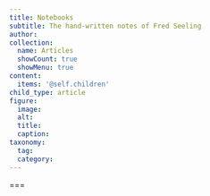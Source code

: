 ```yaml
---
title: Notebooks
subtitle: The hand-written notes of Fred Seeling
author:
collection:
  name: Articles
  showCount: true
  showMenu: true
content:
  items: '@self.children'
child_type: article
figure:
  image:
  alt:
  title:
  caption:
taxonomy:
  tag:
  category:
---
```




===
